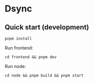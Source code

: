 # Dsync

## Quick start (development)

```console
pnpm install
```

Run frontend:

```console
cd frontend && pnpm dev
```

Run node:

```console
cd node && pnpm build && pnpm start
```
